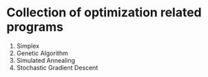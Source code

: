 # Collection of optimization related programs

1. Simplex
2. Genetic Algorithm
3. Simulated Annealing
4. Stochastic Gradient Descent
